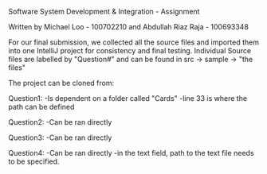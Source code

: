 Software System Development & Integration - Assignment

Written by Michael Loo - 100702210 and Abdullah Riaz Raja - 100693348

For our final submission, we collected all the source files and imported them into one IntelliJ project for consistency and final testing. Individual Source files are labelled by "Question#" and can be found in src -> sample -> "the files"

The project can be cloned from: <site goes here>

Question1:
	-Is dependent on a folder called "Cards"
	-line 33 is where the path can be defined

Question2:
	-Can be ran directly

Question3:
	-Can be ran directly

Question4:
	-Can be ran directly
	-in the text field, path to the text file needs to be specified.



